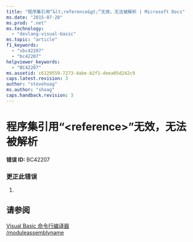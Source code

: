 ```yaml
---
title: "程序集引用“&lt;reference&gt;”无效，无法被解析 | Microsoft Docs"
ms.date: "2015-07-20"
ms.prod: ".net"
ms.technology: 
  - "devlang-visual-basic"
ms.topic: "article"
f1_keywords: 
  - "vbc42207"
  - "bc42207"
helpviewer_keywords: 
  - "BC42207"
ms.assetid: c6129559-7273-4abe-b2f1-deea05d242c9
caps.latest.revision: 3
author: "stevehoag"
ms.author: "shoag"
caps.handback.revision: 3
---
```

# 程序集引用“&lt;reference&gt;”无效，无法被解析
**错误 ID:** BC42207  
  
### 更正此错误  
  
1.  
  
## 请参阅  
 [Visual Basic 命令行编译器](../../visual-basic/reference/command-line-compiler/index.md)   
 [\/moduleassemblyname](../../visual-basic/reference/command-line-compiler/moduleassemblyname.md)